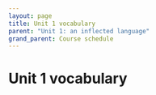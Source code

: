 ```yaml
---
layout: page
title: Unit 1 vocabulary
parent: "Unit 1: an inflected language"
grand_parent: Course schedule
---
```


# Unit 1 vocabulary
